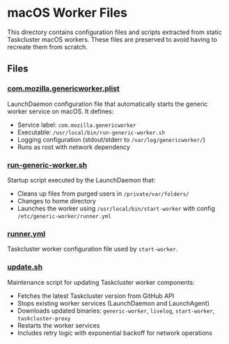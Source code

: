 # macOS Worker Files

This directory contains configuration files and scripts extracted from static Taskcluster macOS workers. These files are preserved to avoid having to recreate them from scratch.

## Files

### [com.mozilla.genericworker.plist](com.mozilla.genericworker.plist)
LaunchDaemon configuration file that automatically starts the generic worker service on macOS. It defines:
- Service label: `com.mozilla.genericworker`
- Executable: `/usr/local/bin/run-generic-worker.sh`
- Logging configuration (stdout/stderr to `/var/log/genericworker/`)
- Runs as root with network dependency

### [run-generic-worker.sh](run-generic-worker.sh)
Startup script executed by the LaunchDaemon that:
- Cleans up files from purged users in `/private/var/folders/`
- Changes to home directory
- Launches the worker using `/usr/local/bin/start-worker` with config `/etc/generic-worker/runner.yml`

### [runner.yml](runner.yml)
Taskcluster worker configuration file used by `start-worker`.

### [update.sh](update.sh)
Maintenance script for updating Taskcluster worker components:
- Fetches the latest Taskcluster version from GitHub API
- Stops existing worker services (LaunchDaemon and LaunchAgent)
- Downloads updated binaries: `generic-worker`, `livelog`, `start-worker`, `taskcluster-proxy`
- Restarts the worker services
- Includes retry logic with exponential backoff for network operations
